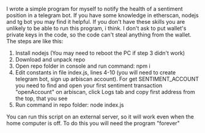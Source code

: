 I wrote a simple program for myself to notify the health of a sentiment position in a telegram bot. If you have some knowledge in etherscan, nodejs and tg bot you may find it helpful. If you don't have these skills you are unlikely to be able to run this program, i think. I don't ask to put wallet's private keys in the code, so the code can't steal anything from the wallet.
The steps are like this:
1) Install nodejs (You may need to reboot the PC if step 3 didn't work)
2) Download and unpack repo
3) Open repo folder in console and run command: npm i
4) Edit constants in file index.js, lines 4-10 (you will need to create telegram bot, sign up arbiscan account). For get SENTIMENT_ACCOUNT you need to find and open your  first sentiment transaction "openAccount" on arbiscan, click Logs tab and copy first address from the top, that you see
5) Run command in repo folder: node index.js

You can run this script on an external server, so it will work even when the home computer is off. To do this you will need the program "forever"
